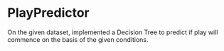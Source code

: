 # PlayPredictor

On the given dataset, implemented a Decision Tree to predict if play will commence on the basis of the given conditions.
